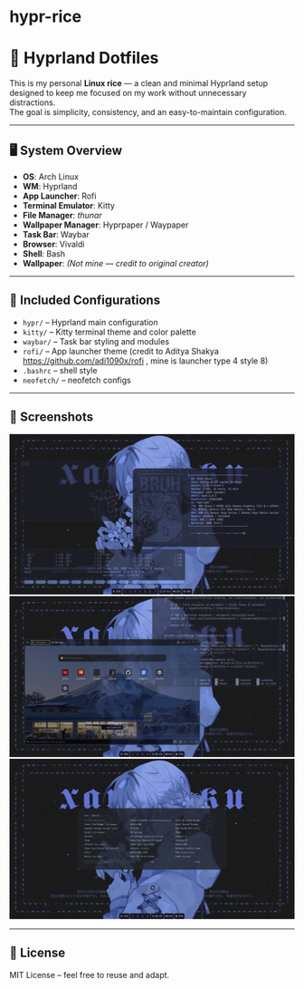 # hypr-rice

# 🌿 Hyprland Dotfiles

This is my personal **Linux rice** — a clean and minimal Hyprland setup designed to keep me focused on my work without unnecessary distractions.  
The goal is simplicity, consistency, and an easy-to-maintain configuration.

---

## 🖥️ System Overview

- **OS**: Arch Linux
- **WM**: Hyprland
- **App Launcher**: Rofi
- **Terminal Emulator**: Kitty
- **File Manager**: *thunar*
- **Wallpaper Manager**: Hyprpaper / Waypaper
- **Task Bar**: Waybar
- **Browser**: Vivaldi
- **Shell**: Bash
- **Wallpaper**: *(Not mine — credit to original creator)*

---

## 📂 Included Configurations
- `hypr/` – Hyprland main configuration 
- `kitty/` – Kitty terminal theme and color palette
- `waybar/` – Task bar styling and modules
- `rofi/` – App launcher theme (credit to Aditya Shakya https://github.com/adi1090x/rofi , mine is launcher type 4 style 8) 
- `.bashrc` – shell style
- `neofetch/` – neofetch configs


---

## 📸 Screenshots
![Main Desktop](screenshots/screenshot1.png)
![Vivaldi + Nano](screenshots/screenshot3.png)
![Rofi](screenshots/screenshot4.png)

---

## 📜 License
MIT License – feel free to reuse and adapt.




